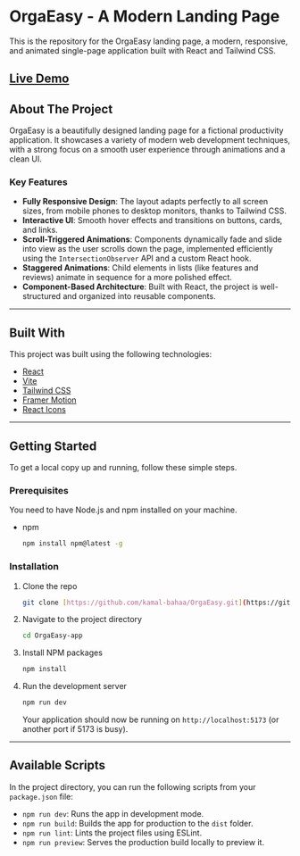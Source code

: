 # OrgaEasy - A Modern Landing Page

This is the repository for the OrgaEasy landing page, a modern, responsive, and animated single-page application built with React and Tailwind CSS.


**[ Live Demo ]((https://orgaeasy-landing-page-elevvo.netlify.app/))**
---

## About The Project

OrgaEasy is a beautifully designed landing page for a fictional productivity application. It showcases a variety of modern web development techniques, with a strong focus on a smooth user experience through animations and a clean UI.

### Key Features

- **Fully Responsive Design**: The layout adapts perfectly to all screen sizes, from mobile phones to desktop monitors, thanks to Tailwind CSS.
- **Interactive UI**: Smooth hover effects and transitions on buttons, cards, and links.
- **Scroll-Triggered Animations**: Components dynamically fade and slide into view as the user scrolls down the page, implemented efficiently using the `IntersectionObserver` API and a custom React hook.
- **Staggered Animations**: Child elements in lists (like features and reviews) animate in sequence for a more polished effect.
- **Component-Based Architecture**: Built with React, the project is well-structured and organized into reusable components.

---

## Built With

This project was built using the following technologies:

- [React](https://reactjs.org/)
- [Vite](https://vitejs.dev/)
- [Tailwind CSS](https://tailwindcss.com/)
- [Framer Motion](https://www.framer.com/motion/)
- [React Icons](https://react-icons.github.io/react-icons/)

---

## Getting Started

To get a local copy up and running, follow these simple steps.

### Prerequisites

You need to have Node.js and npm installed on your machine.

- npm
  ```sh
  npm install npm@latest -g
  ```

### Installation

1.  Clone the repo
    ```sh
    git clone [https://github.com/kamal-bahaa/OrgaEasy.git](https://github.com/kamal-bahaa/taskflow-landing-page.git)
    ```
2.  Navigate to the project directory
    ```sh
    cd OrgaEasy-app
    ```
3.  Install NPM packages
    ```sh
    npm install
    ```
4.  Run the development server
    ```sh
    npm run dev
    ```
    Your application should now be running on `http://localhost:5173` (or another port if 5173 is busy).

---

## Available Scripts

In the project directory, you can run the following scripts from your `package.json` file:

- `npm run dev`: Runs the app in development mode.
- `npm run build`: Builds the app for production to the `dist` folder.
- `npm run lint`: Lints the project files using ESLint.
- `npm run preview`: Serves the production build locally to preview it.
